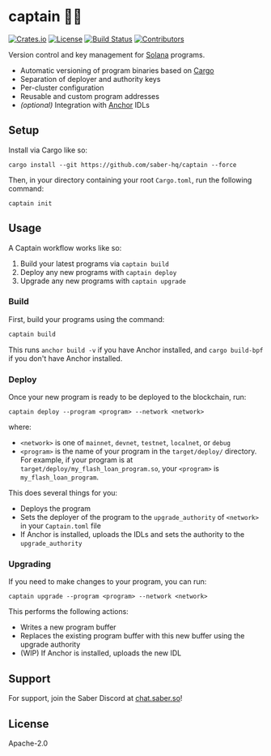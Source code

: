# captain 🧑‍✈️

[![Crates.io](https://img.shields.io/crates/v/captain?style=flat-square)](https://crates.io/crates/captain)
[![License](https://img.shields.io/badge/license-Apache%202.0-blue?style=flat-square)](https://github.com/saber-hq/captain/blob/master/LICENSE-APACHE)
[![Build Status](https://img.shields.io/github/workflow/status/saber-hq/captain/CI/master?style=flat-square)](https://github.com/saber-hq/captain/actions/workflows/ci.yml?query=branch%3Amaster)
[![Contributors](https://img.shields.io/github/contributors/saber-hq/captain?style=flat-square)](https://github.com/saber-hq/captain/graphs/contributors)

Version control and key management for [Solana](https://solana.com/) programs.

- Automatic versioning of program binaries based on [Cargo](https://doc.rust-lang.org/cargo)
- Separation of deployer and authority keys
- Per-cluster configuration
- Reusable and custom program addresses
- _(optional)_ Integration with [Anchor](https://project-serum.github.io/anchor/) IDLs

## Setup

Install via Cargo like so:

```
cargo install --git https://github.com/saber-hq/captain --force
```

Then, in your directory containing your root `Cargo.toml`, run the following command:

```
captain init
```

## Usage

A Captain workflow works like so:

1. Build your latest programs via `captain build`
2. Deploy any new programs with `captain deploy`
3. Upgrade any new programs with `captain upgrade`

### Build

First, build your programs using the command:

```bash
captain build
```

This runs `anchor build -v` if you have Anchor installed, and `cargo build-bpf` if you don't have Anchor installed.

### Deploy

Once your new program is ready to be deployed to the blockchain, run:

```
captain deploy --program <program> --network <network>
```

where:

- `<network>` is one of `mainnet`, `devnet`, `testnet`, `localnet`, or `debug`
- `<program>` is the name of your program in the `target/deploy/` directory. For example, if your program is at `target/deploy/my_flash_loan_program.so`, your `<program>` is `my_flash_loan_program`.

This does several things for you:

- Deploys the program
- Sets the deployer of the program to the `upgrade_authority` of `<network>` in your `Captain.toml` file
- If Anchor is installed, uploads the IDLs and sets the authority to the `upgrade_authority`

### Upgrading

If you need to make changes to your program, you can run:

```
captain upgrade --program <program> --network <network>
```

This performs the following actions:

- Writes a new program buffer
- Replaces the existing program buffer with this new buffer using the upgrade authority
- (WIP) If Anchor is installed, uploads the new IDL

## Support

For support, join the Saber Discord at [chat.saber.so](https://chat.saber.so)!

## License

Apache-2.0
